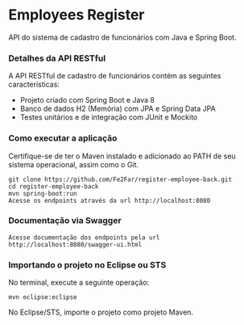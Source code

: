 # Employees Register
API do sistema de cadastro de funcionários com Java e Spring Boot.
### Detalhes da API RESTful
A API RESTful de cadastro de funcionários contém as seguintes características:  
* Projeto criado com Spring Boot e Java 8
* Banco de dados H2 (Memória) com JPA e Spring Data JPA
* Testes unitários e de integração com JUnit e Mockito

### Como executar a aplicação
Certifique-se de ter o Maven instalado e adicionado ao PATH de seu sistema operacional, assim como o Git.
```
git clone https://github.com/Fe2Far/register-employee-back.git
cd register-employee-back
mvn spring-boot:run
Acesse os endpoints através da url http://localhost:8080

```

### Documentação via Swagger
```
Acesse documentação dos endpoints pela url http://localhost:8080/swagger-ui.html

```


### Importando o projeto no Eclipse ou STS
No terminal, execute a seguinte operação:
```
mvn eclipse:eclipse
```
No Eclipse/STS, importe o projeto como projeto Maven.